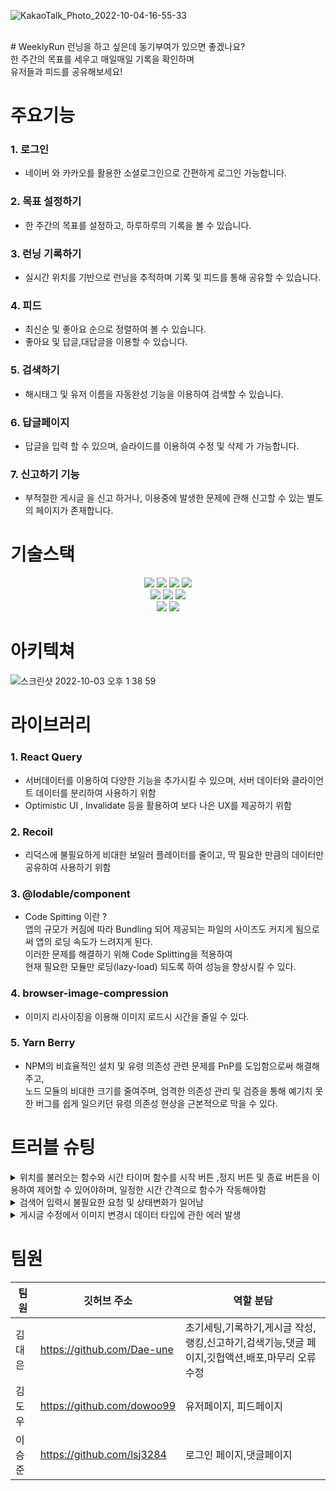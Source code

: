 ![KakaoTalk_Photo_2022-10-04-16-55-33](https://user-images.githubusercontent.com/104764474/193819731-ab83241b-e3b6-4dee-90b4-738e58a6c18e.png)

<br/>
# WeeklyRun
런닝을 하고 싶은데 동기부여가 있으면 좋겠나요?<br/>
한 주간의 목표를 세우고 매일매일 기록을 확인하며 <br/>
유저들과 피드를 공유해보세요!

# 주요기능

### 1. 로그인

- 네이버 와 카카오를 활용한 소셜로그인으로 간편하게 로그인 가능합니다.

### 2. 목표 설정하기

- 한 주간의 목표를 설정하고, 하루하루의 기록을 볼 수 있습니다.

### 3. 런닝 기록하기

- 실시간 위치를 기반으로 런닝을 추적하며 기록 및 피드를 통해 공유할 수 있습니다.

### 4. 피드

- 최신순 및 좋아요 순으로 정렬하여 볼 수 있습니다.
- 좋아요 및 답글,대답글을 이용할 수 있습니다.

### 5. 검색하기

- 해시태그 및 유저 이름을 자동완성 기능을 이용하여 검색할 수 있습니다.

### 6. 답글페이지

- 답글을 입력 할 수 있으며, 슬라이드를 이용하여 수정 및 삭제 가 가능합니다.

### 7. 신고하기 기능

- 부적절한 게시글 을 신고 하거나, 이용중에 발생한 문제에 관해 신고할 수 있는 별도의 페이지가 존재합니다.

# 기술스택

<div align="center">
  <img src="https://img.shields.io/badge/html5-E34F26?style=for-the-badge&logo=html5&logoColor=white"> 
  <img src="https://img.shields.io/badge/css-1572B6?style=for-the-badge&logo=css3&logoColor=white"> 
  <img src="https://img.shields.io/badge/javascript-F7DF1E?style=for-the-badge&logo=javascript&logoColor=black"> 
  <img src="https://img.shields.io/badge/react-61DAFB?style=for-the-badge&logo=react&logoColor=black"> 
  <br/>
  <img src="https://img.shields.io/badge/react Query-FF4154?style=for-the-badge&logo=react-Query&logoColor=black"> 
  <img src="https://img.shields.io/badge/recoil-61DAFB?style=for-the-badge&logo=recoil&logoColor=black"> 
  <img src="https://img.shields.io/badge/styledcomponents-DB7093?style=for-the-badge&logo=styled-components&logoColor=white"> 
  <br/>
   <img src="https://img.shields.io/badge/github-181717?style=for-the-badge&logo=github&logoColor=white"> 
   <img src="https://img.shields.io/badge/githubactions-181717?style=for-the-badge&logo=githubactions&logoColor=white"> 
</div>

# 아키텍쳐

![스크린샷 2022-10-03 오후 1 38 59](https://user-images.githubusercontent.com/104764474/193502802-0399a082-4875-405b-9bec-bac7749a3511.png)

# 라이브러리

### 1. React Query

- 서버데이터를 이용하여 다양한 기능을 추가시킬 수 있으며, 서버 데이터와 클라이언트 데이터를 분리하여 사용하기 위함
- Optimistic UI , Invalidate 등을 활용하여 보다 나은 UX를 제공하기 위함

### 2. Recoil

- 리덕스에 불필요하게 비대한 보일러 플레이터를 줄이고, 딱 필요한 만큼의 데이터만 공유하여 사용하기 위함

### 3. @lodable/component

- Code Spitting 이란 ? <br/>
  앱의 규모가 커짐에 따라 Bundling 되어 제공되는 파일의 사이즈도 커지게 됨으로써 앱의 로딩 속도가 느려지게 된다.<br/>
  이러한 문제를 해결하기 위해 Code Splitting을 적용하여 <br/>
  현재 필요한 모듈만 로딩(lazy-load) 되도록 하여 성능을 향상시킬 수 있다.

### 4. browser-image-compression

- 이미지 리사이징을 이용해 이미지 로드시 시간을 줄일 수 있다.

### 5. Yarn Berry

- NPM의 비효율적인 설치 및 유령 의존성 관련 문제를 PnP를 도입함으로써 해결해주고,<br/>
  노드 모듈의 비대한 크기를 줄여주며, 엄격한 의존성 관리 및 검증을 통해
  예기치 못한 버그를 쉽게 일으키던 유령 의존성 현상을 근본적으로 막을 수 있다.

# 트러블 슈팅

<details>
  <summary>위치를 불러오는 함수와 시간 타이머 함수를 시작 버튼 ,정지 버튼 및 종료 버튼을 이용하여 제어할 수 있어야하며, 일정한 시간 간격으로 함수가 작동해야함</summary>
  <div markdown="1">

    useInterval 커스텀 훅을 사용하여, callback 함수와 delay를 파라미터로 넘겨 delay가 null일 경우 함수가 중단됨
     자세한 내용은 https://velog.io/@dae_eun2/React-useInterval 에서 확인 가능합니다.

  </div>
</details>
<details>
  <summary>검색어 입력시 불필요한 요청 및 상태변화가 일어남 </summary>
  <div markdown="1">
    
      검색 인풋에 글씨가 입력될때마다 요청이 간다면 불필요한 요청이 생길뿐만아니라 과도한 요청이 발생할 수가 있음 
      debounce 훅을 만들어서 , value와 delay를 파라미터로 받으며, <br/>setTimeout을 이용하여 일정 시간 동안의 이벤트 발생을 무효화시켜
      change되는 value값의 시간 텀을 조정하여 사용
    
  </div>
</details>
<details>
  <summary>게시글 수정에서 이미지 변경시 데이터 타입에 관한 에러 발생</summary>
  <div markdown="1">
    업로드 이미지를 blob타입으로 백엔드에 넘겨주는데, 기존 이미지는 string타입으로 url주소로 받음 <br />
    기존이미지를 blob타입으로 변경 하여 줄 수가 없어, 기존 이미지를 수정하는것에대한 문제가 발생함 <br />
    
      해결방안 
      백엔드에 prevImage와 newImage를 별도로 전송하여 백엔드측에서 newImage를 업로드 후, prevImage로 합치게끔 하여 문제 해결
    
  </div>
</details>

# 팀원

| 팀원   | 깃허브 주소                | 역할 분담                                                                                       |
| ------ | -------------------------- | ----------------------------------------------------------------------------------------------- |
| 김대은 | https://github.com/Dae-une | 초기세팅,기록하기,게시글 작성,랭킹,신고하기,검색기능,댓글 페이지,깃헙액션,배포,마무리 오류 수정 |
| 김도우 | https://github.com/dowoo99 | 유저페이지, 피드페이지                                                                          |
| 이승준 | https://github.com/lsj3284 | 로그인 페이지,댓글페이지                                                                        |
